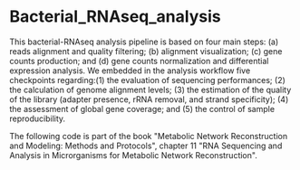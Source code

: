 # Bacterial_RNAseq_analysis
This bacterial-RNAseq analysis pipeline is based on four main steps: (a) reads alignment and quality filtering; 
(b) alignment visualization; (c) gene counts production; and (d) gene counts normalization and differential expression analysis.
We embedded in the analysis workflow five checkpoints regarding:(1) the evaluation of sequencing performances; (2) the calculation of genome alignment levels; (3) the estimation of the quality of the library (adapter presence, rRNA removal, and strand specificity); (4) the assessment of global gene coverage; and (5) the control of sample reproducibility.

The following code is part of the book "Metabolic Network Reconstruction and Modeling: Methods and Protocols", chapter 11 "RNA Sequencing and Analysis in Microrganisms for Metabolic Network Reconstruction".
